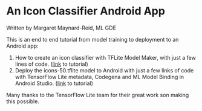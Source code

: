 # An Icon Classifier Android App
Written by Margaret Maynard-Reid, ML GDE

This is an end to end tutorial from model training to deployment to an Android app:

1. How to create an icon classifier with TFLite Model Maker, with just a few lines of code. ([link](https://medium.com/swlh/icon-classifier-with-tflite-model-maker-9263c0021f72) to tutorial)
2. Deploy the icons-50.tflite model to Android with just a few links of code with TensorFlow Lite metadata, Codegena and ML Model Binding in Android Studio. ([link](https://medium.com/@margaretmz/icon-classifier-android-app-1fc0b727f761) to tutorial)

Many thanks to the TensorFlow Lite team for their great work son making this possible.
